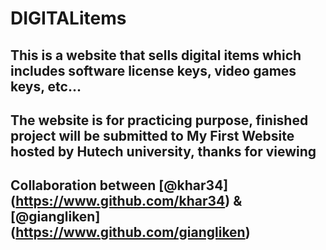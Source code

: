# DIGITALitems
## This is a website that sells digital items which includes software license keys, video games keys, etc...

## The website is for practicing purpose, finished project will be submitted to My First Website hosted by Hutech university, thanks for viewing 
## Collaboration between [@khar34] (https://www.github.com/khar34) & [@giangliken] (https://www.github.com/giangliken)
